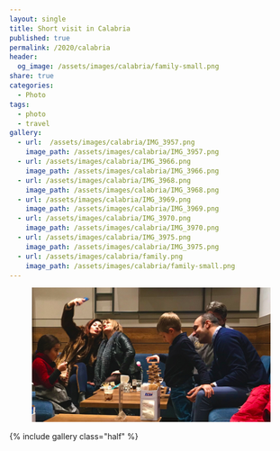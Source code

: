 ```yaml
---
layout: single
title: Short visit in Calabria
published: true
permalink: /2020/calabria
header:
  og_image: /assets/images/calabria/family-small.png
share: true
categories:
  - Photo
tags:
  - photo
  - travel
gallery:
  - url:  /assets/images/calabria/IMG_3957.png
    image_path: /assets/images/calabria/IMG_3957.png
  - url: /assets/images/calabria/IMG_3966.png
    image_path: /assets/images/calabria/IMG_3966.png
  - url: /assets/images/calabria/IMG_3968.png
    image_path: /assets/images/calabria/IMG_3968.png
  - url: /assets/images/calabria/IMG_3969.png
    image_path: /assets/images/calabria/IMG_3969.png
  - url: /assets/images/calabria/IMG_3970.png
    image_path: /assets/images/calabria/IMG_3970.png
  - url: /assets/images/calabria/IMG_3975.png
    image_path: /assets/images/calabria/IMG_3975.png
  - url: /assets/images/calabria/family.png
    image_path: /assets/images/calabria/family-small.png
---
```


<figure class="full">
 <img src="/assets/images/calabria/family-small.png"/>
</figure>

{% include gallery class="half" %}
